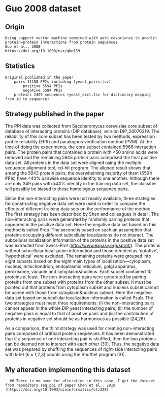 # Guo 2008 dataset

## Origin
    
    Using support vector machine combined with auto covariance to predict protein–protein interactions from protein sequences
    Guo et al., 2008
    https://doi.org/10.1093/nar/gkn159

## Statistics
    
    Original published in the paper
        pairs 11188 PPIs including (yeast_pairs.tsv)
            positive 5594 PPIs
            negative 5594 PPIs
        proteins 2497 sequences (yeast_dict.tsv for dictionary mapping from id to sequence)
        


## Strategy published in the paper

The PPI data was collected from Saccharomyces cerevisiae core subset of database of interacting proteins (DIP database), version DIP_20070219. The reliability of this core subset has been tested by two methods, expression profile reliability (EPR) and paralogous verification method (PVM). At the time of doing the experiments, the core subset contained 5966 interaction pairs. The protein pairs that contained a protein with <50 amino acids were removed and the remaining 5943 protein pairs comprised the final positive data set. All proteins in the data set were aligned using the multiple sequence alignment tool, cd-hit program. The aligned result shows that among the 5943 protein pairs, the overwhelming majority of them (5594 PPIs) have <40% pairwise sequence identity to one another. Although there are only 349 pairs with ≥40% identity in the training data set, the classifier will possibly be biased to these homologous sequence pairs.

Since the non-interacting pairs were not readily available, three strategies for constructing negative data set were used in order to compare the effects of different training data sets on the performance of the method. The first strategy has been described by Shen and colleagues in detail. The non-interacting pairs were generated by randomly pairing proteins that appeared in the positive data set. Here the negative data set based on this method is called Prcp. The second is based on such an assumption that proteins occupying different subcellular localizations do not interact. The subcellular localization information of the proteins in the positive data set was extracted from Swiss-Prot (http://www.expasy.org/sprot/). The proteins without subcellular localization information and those denoted as ‘putative’, ‘hypothetical’ were excluded. The remaining proteins were grouped into eight subsets based on the eight main types of localization—cytoplasm, nucleus, mitochondrion, endoplasmic reticulum, golgi apparatus, peroxisome, vacuole and cytoplasm&nucleus. Each subset contained 10 proteins at least. The non-interacting pairs were generated by pairing proteins from one subset with proteins from the other subset. It must be pointed out that proteins from cytoplasm subset and nucleus subset cannot be paired with those from cytoplasm&nucleus subset. Here the negative data set based on subcellular localization information is called Psub. The two strategies must meet three requirements: (i) the non-interacting pairs cannot appear in the whole DIP yeast interacting pairs, (ii) the number of negative pairs is equal to that of positive pairs and (iii) the contribution of proteins in negative set should be as harmonious as possible (24,26).

As a comparison, the third strategy was used for creating non-interacting pairs composed of artificial protein sequences. It has been demonstrated that if a sequence of one interacting pair is shuffled, then the two proteins can be deemed not to interact with each other (30). Thus, the negative data set was prepared by shuffling the sequences of right-side interacting pairs with k-let (k = 1,2,3) counts using the Shufflet program (31).    
## My alteration implementing this dataset


      ## There is no need for alteration in this case, I got the dataset from repository seq_ppi of paper Chen et al., 2019 (https://doi.org/10.1093/bioinformatics/btz328)


